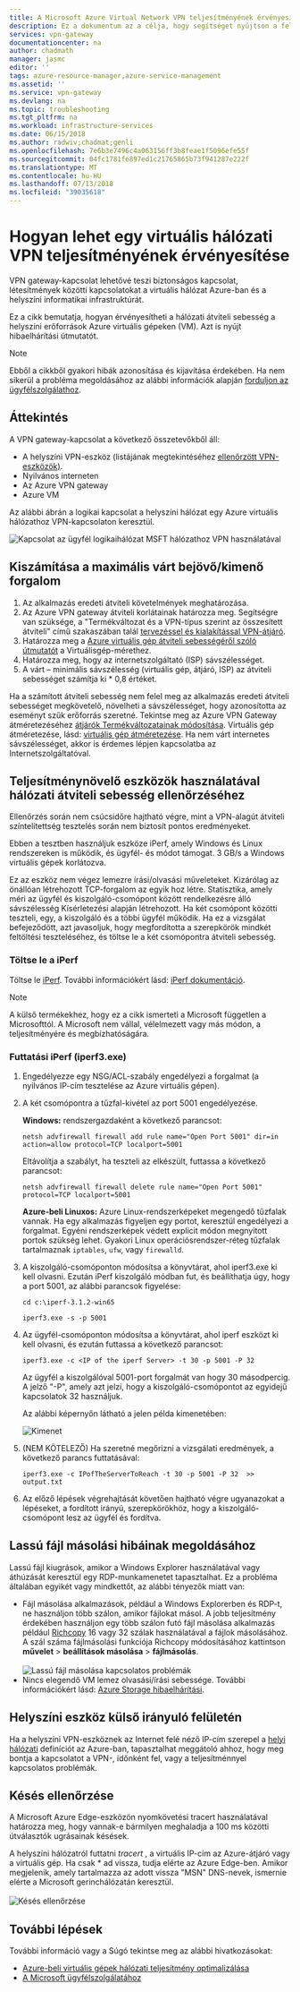 ```yaml
---
title: A Microsoft Azure Virtual Network VPN teljesítményének érvényesítése |} A Microsoft Docs
description: Ez a dokumentum az a célja, hogy segítséget nyújtson a felhasználó, ellenőrizze a hálózati átviteli sebesség a helyszíni erőforrások Azure virtuális gépeken.
services: vpn-gateway
documentationcenter: na
author: chadmath
manager: jasmc
editor: ''
tags: azure-resource-manager,azure-service-management
ms.assetid: ''
ms.service: vpn-gateway
ms.devlang: na
ms.topic: troubleshooting
ms.tgt_pltfrm: na
ms.workload: infrastructure-services
ms.date: 06/15/2018
ms.author: radwiv;chadmat;genli
ms.openlocfilehash: 7e6b3e7496c4a063156ff3b8feae1f5096efe55f
ms.sourcegitcommit: 04fc1781fe897ed1c21765865b73f941287e222f
ms.translationtype: MT
ms.contentlocale: hu-HU
ms.lasthandoff: 07/13/2018
ms.locfileid: "39035618"
---
```

# <a name="how-to-validate-vpn-throughput-to-a-virtual-network"></a>Hogyan lehet egy virtuális hálózati VPN teljesítményének érvényesítése

VPN gateway-kapcsolat lehetővé teszi biztonságos kapcsolat, létesítmények közötti kapcsolatokat a virtuális hálózat Azure-ban és a helyszíni informatikai infrastruktúrát.

Ez a cikk bemutatja, hogyan érvényesítheti a hálózati átviteli sebesség a helyszíni erőforrások Azure virtuális gépeken (VM). Azt is nyújt hibaelhárítási útmutatót.

>[!NOTE]
>Ebből a cikkből gyakori hibák azonosítása és kijavítása érdekében. Ha nem sikerül a probléma megoldásához az alábbi információk alapján [forduljon az ügyfélszolgálathoz](https://portal.azure.com/?#blade/Microsoft_Azure_Support/HelpAndSupportBlade).
>
>

## <a name="overview"></a>Áttekintés

A VPN gateway-kapcsolat a következő összetevőkből áll:

- A helyszíni VPN-eszköz (listájának megtekintéséhez [ellenőrzött VPN-eszközök)](vpn-gateway-about-vpn-devices.md#devicetable).
- Nyilvános interneten
- Az Azure VPN gateway
- Azure VM

Az alábbi ábrán a logikai kapcsolat a helyszíni hálózat egy Azure virtuális hálózathoz VPN-kapcsolaton keresztül.

![Kapcsolat az ügyfél logikaihálózat MSFT hálózathoz VPN használatával](./media/vpn-gateway-validate-throughput-to-vnet/VPNPerf.png)

## <a name="calculate-the-maximum-expected-ingressegress"></a>Kiszámítása a maximális várt bejövő/kimenő forgalom

1.  Az alkalmazás eredeti átviteli követelmények meghatározása.
2.  Az Azure VPN gateway átviteli korlátainak határozza meg. Segítségre van szüksége, a "Termékváltozat és a VPN-típus szerint az összesített átviteli" című szakaszában talál [tervezéssel és kialakítással VPN-átjáró](vpn-gateway-plan-design.md).
3.  Határozza meg a [Azure virtuális gép átviteli sebességéről szóló útmutatót](../virtual-machines/virtual-machines-windows-sizes.md) a Virtuálisgép-mérethez.
4.  Határozza meg, hogy az internetszolgáltató (ISP) sávszélességet.
5.  A várt – minimális sávszélesség (virtuális gép, átjáró, ISP) az átviteli sebességet számítja ki * 0,8 értéket.

Ha a számított átviteli sebesség nem felel meg az alkalmazás eredeti átviteli sebességet megkövetelő, növelheti a sávszélességet, hogy azonosította az eseményt szűk erőforrás szeretné. Tekintse meg az Azure VPN Gateway átméretezéséhez [átjárók Termékváltozatainak módosítása](vpn-gateway-about-vpn-gateway-settings.md#gwsku). Virtuális gép átméretezése, lásd: [virtuális gép átméretezése](../virtual-machines/virtual-machines-windows-resize-vm.md). Ha nem várt internetes sávszélességet, akkor is érdemes lépjen kapcsolatba az Internetszolgáltatóval.

## <a name="validate-network-throughput-by-using-performance-tools"></a>Teljesítménynövelő eszközök használatával hálózati átviteli sebesség ellenőrzéséhez

Ellenőrzés során nem csúcsidőre hajtható végre, mint a VPN-alagút átviteli színtelítettség tesztelés során nem biztosít pontos eredményeket.

Ebben a tesztben használjuk eszköze iPerf, amely Windows és Linux rendszereken is működik, és ügyfél- és módot támogat. 3 GB/s a Windows virtuális gépek korlátozva.

Ez az eszköz nem végez lemezre írási/olvasási műveleteket. Kizárólag az önállóan létrehozott TCP-forgalom az egyik hoz létre. Statisztika, amely méri az ügyfél és kiszolgáló-csomópont között rendelkezésre álló sávszélesség Kísérletezési alapján létrehozott. Ha két csomópont közötti teszteli, egy, a kiszolgáló és a többi ügyfél működik. Ha ez a vizsgálat befejeződött, azt javasoljuk, hogy megfordította a szerepkörök mindkét feltöltési teszteléséhez, és töltse le a két csomópontra átviteli sebesség.

### <a name="download-iperf"></a>Töltse le a iPerf
Töltse le [iPerf](https://iperf.fr/download/iperf_3.1/iperf-3.1.2-win64.zip). További információkért lásd: [iPerf dokumentáció](https://iperf.fr/iperf-doc.php).

 >[!NOTE]
 >A külső termékekhez, hogy ez a cikk ismerteti a Microsoft független a Microsofttól. A Microsoft nem vállal, vélelmezett vagy más módon, a teljesítményére és megbízhatóságára.
 >
 >

### <a name="run-iperf-iperf3exe"></a>Futtatási iPerf (iperf3.exe)
1. Engedélyezze egy NSG/ACL-szabály engedélyezi a forgalmat (a nyilvános IP-cím tesztelése az Azure virtuális gépen).

2. A két csomópontra a tűzfal-kivétel az port 5001 engedélyezése.

    **Windows:** rendszergazdaként a következő parancsot:

    ```CMD
    netsh advfirewall firewall add rule name="Open Port 5001" dir=in action=allow protocol=TCP localport=5001
    ```

    Eltávolítja a szabályt, ha teszteli az elkészült, futtassa a következő parancsot:

    ```CMD
    netsh advfirewall firewall delete rule name="Open Port 5001" protocol=TCP localport=5001
    ```
     
    **Azure-beli Linuxos:** Azure Linux-rendszerképeket megengedő tűzfalak vannak. Ha egy alkalmazás figyeljen egy portot, keresztül engedélyezi a forgalmat. Egyéni rendszerképek védett explicit módon megnyitott portok szükség lehet. Gyakori Linux operációsrendszer-réteg tűzfalak tartalmaznak `iptables`, `ufw`, vagy `firewalld`.

3. A kiszolgáló-csomóponton módosítsa a könyvtárat, ahol iperf3.exe ki kell olvasni. Ezután iPerf kiszolgáló módban fut, és beállíthatja úgy, hogy a port 5001, az alábbi parancsok figyelése:

     ```CMD
     cd c:\iperf-3.1.2-win65

     iperf3.exe -s -p 5001
     ```

4. Az ügyfél-csomóponton módosítsa a könyvtárat, ahol iperf eszközt ki kell olvasni, és ezután futtassa a következő parancsot:

    ```CMD
    iperf3.exe -c <IP of the iperf Server> -t 30 -p 5001 -P 32
    ```

    Az ügyfél a kiszolgálóval 5001-port forgalmát van hogy 30 másodpercig. A jelző "-P", amely azt jelzi, hogy a kiszolgáló-csomópontot az egyidejű kapcsolatok 32 használjuk.

    Az alábbi képernyőn látható a jelen példa kimenetében:

    ![Kimenet](./media/vpn-gateway-validate-throughput-to-vnet/06theoutput.png)

5. (NEM KÖTELEZŐ) Ha szeretné megőrizni a vizsgálati eredmények, a következő parancs futtatásával:

    ```CMD
    iperf3.exe -c IPofTheServerToReach -t 30 -p 5001 -P 32  >> output.txt
    ```

6. Az előző lépések végrehajtását követően hajtható végre ugyanazokat a lépéseket, a fordított irányú, szerepkörökhöz, hogy a kiszolgáló-csomópont lesz az ügyfél és fordítva.

## <a name="address-slow-file-copy-issues"></a>Lassú fájl másolási hibáinak megoldásához
Lassú fájl kiugrások, amikor a Windows Explorer használatával vagy áthúzását keresztül egy RDP-munkamenetet tapasztalhat. Ez a probléma általában egyikét vagy mindkettőt, az alábbi tényezők miatt van:

- Fájl másolása alkalmazások, például a Windows Explorerben és RDP-t, ne használjon több szálon, amikor fájlokat másol. A jobb teljesítmény érdekében használjon egy több szálon futó fájl másolása alkalmazás például [Richcopy](https://technet.microsoft.com/magazine/2009.04.utilityspotlight.aspx) 16 vagy 32 szálak használatával a fájlok másolásához. A szál száma fájlmásolási funkciója Richcopy módosításához kattintson **művelet** > **beállítások másolása** > **fájlmásolás**.<br><br>
![Lassú fájl másolása kapcsolatos problémák](./media/vpn-gateway-validate-throughput-to-vnet/Richcopy.png)<br>
- Nincs elegendő VM lemez olvasási/írási sebessége. További információkért lásd: [Azure Storage hibaelhárítási](../storage/common/storage-e2e-troubleshooting.md).

## <a name="on-premises-device-external-facing-interface"></a>Helyszíni eszköz külső irányuló felületén
Ha a helyszíni VPN-eszköznek az Internet felé néző IP-cím szerepel a [helyi hálózati](vpn-gateway-howto-site-to-site-resource-manager-portal.md#LocalNetworkGateway) definíciót az Azure-ban, tapasztalhat meggátoló ahhoz, hogy meg bontja a kapcsolatot a VPN-, időnként fel, vagy a teljesítménnyel kapcsolatos problémák.

## <a name="checking-latency"></a>Késés ellenőrzése
A Microsoft Azure Edge-eszközön nyomkövetési tracert használatával határozza meg, hogy vannak-e bármilyen meghaladja a 100 ms közötti útválasztók ugrásainak késések.

A helyszíni hálózatról futtatni *tracert* , a virtuális IP-cím az Azure-átjáró vagy a virtuális gép. Ha csak * ad vissza, tudja elérte az Azure Edge-ben. Amikor megjelenik, amely tartalmazza az adott vissza "MSN" DNS-nevek, ismernie elérte a Microsoft gerinchálózatán keresztül.<br><br>
![Késés ellenőrzése](./media/vpn-gateway-validate-throughput-to-vnet/08checkinglatency.png)

## <a name="next-steps"></a>További lépések
További információ vagy a Súgó tekintse meg az alábbi hivatkozásokat:

- [Azure-beli virtuális gépek hálózati teljesítmény optimalizálása](../virtual-network/virtual-network-optimize-network-bandwidth.md)
- [A Microsoft ügyfélszolgálatához](https://portal.azure.com/?#blade/Microsoft_Azure_Support/HelpAndSupportBlade)
